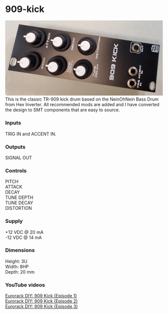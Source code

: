 # 909-kick
![909BD image](909BD.JPG)
This is the classic TR-909 kick drum based on the NeinOhNein Bass Drum from Hex Inverter. 
All recommended mods are added and I have converted the design to SMT components that are easy
to source.


### Inputs
TRIG IN and ACCENT IN.

### Outputs
SIGNAL OUT

### Controls
PITCH  
ATTACK  
DECAY  
TUNE DEPTH  
TUNE DECAY  
DISTORTION  

### Supply
+12 VDC @ 20 mA  
-12 VDC @ 14 mA   

### Dimensions
Height: 3U  
Width: 8HP  
Depth: 20 mm  
 
### YouTube videos
[Eurorack DIY: 909 Kick (Episode 1)](https://youtu.be/2MbjcZUPBi0)  
[Eurorack DIY: 909 Kick (Episode 2)](https://youtu.be/UFYXfUM5wMI)  
[Eurorack DIY: 909 Kick (Episode 3)](https://youtu.be/Gwy61tJjB0E)
